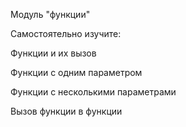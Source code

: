 Модуль "функции"

Самостоятельно изучите:

Функции и их вызов

Функции с одним параметром

Функции с несколькими параметрами

Вызов функции в функции
